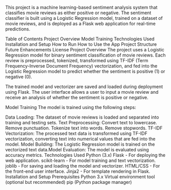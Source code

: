 This project is a machine learning-based sentiment analysis system that classifies movie reviews as either positive or negative. The sentiment classifier is built using a Logistic Regression model, trained on a dataset of movie reviews, and is deployed as a Flask web application for real-time predictions.

Table of Contents
Project Overview
Model Training
Technologies Used
Installation and Setup
How to Run
How to Use the App
Project Structure
Future Enhancements
License
Project Overview
The project uses a Logistic Regression model for binary sentiment classification of movie reviews. Each review is preprocessed, tokenized, transformed using TF-IDF (Term Frequency-Inverse Document Frequency) vectorization, and fed into the Logistic Regression model to predict whether the sentiment is positive (1) or negative (0).

The trained model and vectorizer are saved and loaded during deployment using Flask. The user interface allows a user to input a movie review and receive an analysis of whether the sentiment is positive or negative.

Model Training
The model is trained using the following steps:

Data Loading: The dataset of movie reviews is loaded and separated into training and testing sets.
Text Preprocessing:
Convert text to lowercase.
Remove punctuation.
Tokenize text into words.
Remove stopwords.
TF-IDF Vectorization: The processed text data is transformed using TF-IDF vectorization, converting text into numerical values that are fed into the model.
Model Building: The Logistic Regression model is trained on the vectorized text data.Model Evaluation: The model is evaluated using accuracy metrics.
Technologies Used
Python (3.x)
Flask - For deploying the web application.
scikit-learn - For model training and text vectorization.
joblib - For saving and loading the model and vectorizer.
HTML/CSS - For the front-end user interface.
Jinja2 - For template rendering in Flask.
Installation and Setup
Prerequisites
Python 3.x
Virtual environment tool (optional but recommended)
pip (Python package manager)
